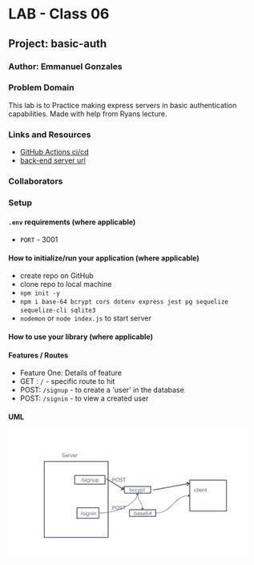 # LAB - Class 06

## Project: basic-auth

### Author: Emmanuel Gonzales

### Problem Domain  

This lab is to Practice making express servers in basic authentication capabilities. Made with help from Ryans lecture.

### Links and Resources

- [GitHub Actions ci/cd](https://github.com/Emmanuel-Gonzales/basic-auth/actions)
- [back-end server url](https://basic-auth-ppxb.onrender.com)

### Collaborators

### Setup

#### `.env` requirements (where applicable)

- `PORT` - 3001

#### How to initialize/run your application (where applicable)

- create repo on GitHub
- clone repo to local machine
- `npm init -y`
- `npm i base-64 bcrypt cors dotenv express jest pg sequelize sequelize-cli sqlite3`
- `nodemon` or `node index.js` to start server

#### How to use your library (where applicable)

#### Features / Routes

- Feature One: Details of feature
- GET : `/` - specific route to hit
- POST: `/signup` - to create a 'user' in the database
- POST: `/signin` - to view a created user

#### UML

![UML](assets/auth.png)
